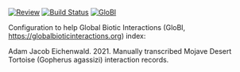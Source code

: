 [![Review](https://github.com/globalbioticinteractions/eichenwald2021/actions/workflows/review.yml/badge.svg)](https://github.com/globalbioticinteractions/eichenwald2021/actions) [![Build Status](https://travis-ci.com/globalbioticinteractions/eichenwald2021.svg)](https://travis-ci.com/globalbioticinteractions/eichenwald2021) [![GloBI](https://api.globalbioticinteractions.org/interaction.svg?accordingTo=globi:globalbioticinteractions/eichenwald2021)](https://globalbioticinteractions.org/?accordingTo=globi:globalbioticinteractions/eichenwald2021)

Configuration to help Global Biotic Interactions (GloBI, https://globalbioticinteractions.org) index: 

Adam Jacob Eichenwald. 2021. Manually transcribed Mojave Desert Tortoise (Gopherus agassizi) interaction records.
